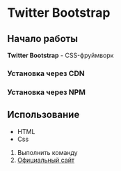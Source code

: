 # Twitter Bootstrap

## Начало работы
**Twitter Bootstrap** - CSS-фруймворк
### Установка через CDN

### Установка через NPM

## Использование

* HTML
* Css

1. Выполнить команду
2. [Официальный сайт](https://getbootstrap.com)


```html



```

